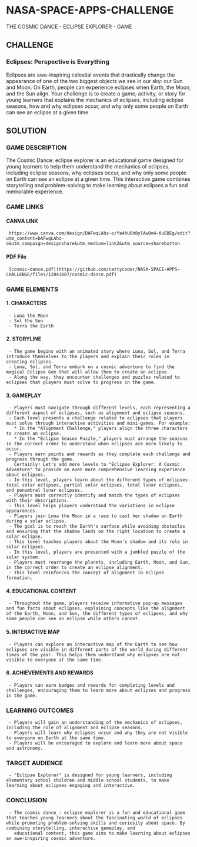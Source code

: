 # NASA-SPACE-APPS-CHALLENGE
THE COSMIC DANCE - ECLIPSE EXPLORER - GAME

## CHALLENGE
### Eclipses: Perspective is Everything
Eclipses are awe-inspiring celestial events that drastically change the appearance of one of the two biggest objects we see in our sky: our Sun and Moon. On Earth, people can experience eclipses when Earth, the Moon, and the Sun align. Your challenge is to create a game, activity, or story for young learners that explains the mechanics of eclipses, including eclipse seasons, how and why eclipses occur, and why only some people on Earth can see an eclipse at a given time.

## SOLUTION
### GAME DESCRIPTION 
The Cosmic Dance: eclipse explorer is an educational game designed for young learners to help them understand the mechanics of eclipses, including eclipse seasons, why eclipses occur, and why only some people on Earth can see an eclipse at a given time. This interactive game combines storytelling and problem-solving to make learning about eclipses a fun and memorable experience.

### GAME LINKS
#### CANVA LINK
     https://www.canva.com/design/DAFwqLAhz-o/fa4hUOh8ylAw0m4-KuEBEg/edit?utm_content=DAFwqLAhz-o&utm_campaign=designshare&utm_medium=link2&utm_source=sharebutton
#### PDF File
     [cosmic-dance.pdf](https://github.com/nattycoder/NASA-SPACE-APPS-CHALLENGE/files/12841687/cosmic-dance.pdf)

### GAME ELEMENTS
#### 1. CHARACTERS
     - Luna the Moon
     - Sol the Sun
     - Terra the Earth
     
#### 2. STORYLINE
     - The game begins with an animated story where Luna, Sol, and Terra introduce themselves to the players and explain their roles in creating eclipses.
     - Luna, Sol, and Terra embark on a cosmic adventure to find the magical Eclipse Gem that will allow them to create an eclipse.
     - Along the way, they encounter challenges and puzzles related to eclipses that players must solve to progress in the game.
     
#### 3. GAMEPLAY
     - Players must navigate through different levels, each representing a different aspect of eclipses, such as alignment and eclipse seasons.
     - Each level presents a challenge related to eclipses that players must solve through interactive activities and mini-games. For example:
       * In the "Alignment Challenge," players align the three characters to create an eclipse.
       * In the "Eclipse Season Puzzle," players must arrange the seasons in the correct order to understand when eclipses are more likely to occur.
     - Players earn points and rewards as they complete each challenge and progress through the game.
       Certainly! Let's add more levels to "Eclipse Explorer: A Cosmic Adventure" to provide an even more comprehensive learning experience about eclipses.
     - In this level, players learn about the different types of eclipses: total solar eclipses, partial solar eclipses, total lunar eclipses, and penumbral lunar eclipses.
     - Players must correctly identify and match the types of eclipses with their descriptions.
     - This level helps players understand the variations in eclipse appearances.
     - Players join Luna the Moon in a race to cast her shadow on Earth during a solar eclipse.
     - The goal is to reach the Earth's surface while avoiding obstacles and ensuring that the shadow lands on the right location to create a solar eclipse.
     - This level teaches players about the Moon's shadow and its role in solar eclipses.
     - In this level, players are presented with a jumbled puzzle of the solar system.
     - Players must rearrange the planets, including Earth, Moon, and Sun, in the correct order to create an eclipse alignment.
     - This level reinforces the concept of alignment in eclipse formation.
     
#### 4. EDUCATIONAL CONTENT
     - Throughout the game, players receive informative pop-up messages and fun facts about eclipses, explaining concepts like the alignment of the Earth, Moon, and Sun, the different types of eclipses, and why some people can see an eclipse while others cannot.

#### 5. INTERACTIVE MAP
     - Players can explore an interactive map of the Earth to see how eclipses are visible in different parts of the world during different times of the year. This helps them understand why eclipses are not visible to everyone at the same time.

#### 6. ACHIEVEMENTS AND REWARDS
     - Players can earn badges and rewards for completing levels and challenges, encouraging them to learn more about eclipses and progress in the game.

### LEARNING OUTCOMES
     - Players will gain an understanding of the mechanics of eclipses, including the role of alignment and eclipse seasons.
     - Players will learn why eclipses occur and why they are not visible to everyone on Earth at the same time.
     - Players will be encouraged to explore and learn more about space and astronomy.
     
### TARGET AUDIENCE
     - "Eclipse Explorer" is designed for young learners, including elementary school children and middle school students, to make learning about eclipses engaging and interactive.
     
### CONCLUSION
     - The cosmic dance : eclipse explorer is a fun and educational game that teaches young learners about the fascinating world of eclipses while promoting problem-solving skills and curiosity about space. By combining storytelling, interactive gameplay, and   
       educational content, this game aims to make learning about eclipses an awe-inspiring cosmic adventure.

